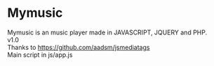 # Mymusic
Mymusic is an music player made in JAVASCRIPT, JQUERY and PHP.<br>
v1.0<br>
Thanks to https://github.com/aadsm/jsmediatags<br>
Main script in js/app.js<br>

